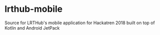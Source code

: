 # lrthub-mobile
Source for LRTHub's mobile application for Hackatren 2018 built on top of Kotlin and Android JetPack
